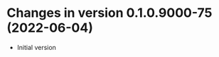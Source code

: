 




<!-- NEWS.md was auto-generated by NEWS.Rmd. Please DO NOT edit by hand!-->

# Changes in version 0.1.0.9000-75 (2022-06-04)

-   Initial version
